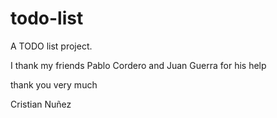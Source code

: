 todo-list
=========

A TODO list project.

I thank my friends Pablo Cordero and Juan Guerra for his help

thank you very much

Cristian Nuñez
